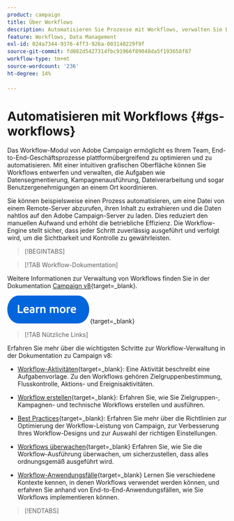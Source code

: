 ```yaml
---
product: campaign
title: Über Workflows
description: Automatisieren Sie Prozesse mit Workflows, verwalten Sie Daten und Audiences, senden Sie Nachrichten und vieles mehr
feature: Workflows, Data Management
exl-id: 024a7344-9376-4ff3-926a-003148229f9f
source-git-commit: fd082d5427314fbc91966f89048da5f193658f87
workflow-type: tm+mt
source-wordcount: '236'
ht-degree: 14%

---
```


# Automatisieren mit Workflows {#gs-workflows}

Das Workflow-Modul von Adobe Campaign ermöglicht es Ihrem Team, End-to-End-Geschäftsprozesse plattformübergreifend zu optimieren und zu automatisieren. Mit einer intuitiven grafischen Oberfläche können Sie Workflows entwerfen und verwalten, die Aufgaben wie Datensegmentierung, Kampagnenausführung, Dateiverarbeitung und sogar Benutzergenehmigungen an einem Ort koordinieren.

Sie können beispielsweise einen Prozess automatisieren, um eine Datei von einem Remote-Server abzurufen, ihren Inhalt zu extrahieren und die Daten nahtlos auf den Adobe Campaign-Server zu laden. Dies reduziert den manuellen Aufwand und erhöht die betriebliche Effizienz. Die Workflow-Engine stellt sicher, dass jeder Schritt zuverlässig ausgeführt und verfolgt wird, um die Sichtbarkeit und Kontrolle zu gewährleisten.

>[!BEGINTABS]

>[!TAB Workflow-Dokumentation]

Weitere Informationen zur Verwaltung von Workflows finden Sie in der Dokumentation [Campaign v8](https://experienceleague.adobe.com/docs/campaign/automation/workflows/introduction/about-workflows.html?lang=de){target=_blank}.


[![Bild](../../assets/do-not-localize/learn-more-button.svg)](https://experienceleague.adobe.com/docs/campaign/automation/workflows/introduction/about-workflows.html?lang=de){target=_blank}


>[!TAB Nützliche Links]

Erfahren Sie mehr über die wichtigsten Schritte zur Workflow-Verwaltung in der Dokumentation zu Campaign v8:

* [Workflow-Aktivitäten](https://experienceleague.adobe.com/docs/campaign/automation/workflows/wf-activities/activities.html?lang=de){target=_blank}: Eine Aktivität beschreibt eine Aufgabenvorlage. Zu den Workflows gehören Zielgruppenbestimmung, Flusskontrolle, Aktions- und Ereignisaktivitäten.

* [Workflow erstellen](https://experienceleague.adobe.com/docs/campaign/automation/workflows/introduction/build-a-workflow.html?lang=de){target=_blank}: Erfahren Sie, wie Sie Zielgruppen-, Kampagnen- und technische Workflows erstellen und ausführen.

* [Best Practices](https://experienceleague.adobe.com/docs/campaign/automation/workflows/introduction/workflow-best-practices.html?lang=de){target=_blank}: Erfahren Sie mehr über die Richtlinien zur Optimierung der Workflow-Leistung von Campaign, zur Verbesserung Ihres Workflow-Designs und zur Auswahl der richtigen Einstellungen.

* [Workflows überwachen](https://experienceleague.adobe.com/docs/campaign/automation/workflows/monitoring-workflows/monitor-workflow-execution.html?lang=de){target=_blank} Erfahren Sie, wie Sie die Workflow-Ausführung überwachen, um sicherzustellen, dass alles ordnungsgemäß ausgeführt wird.

* [Workflow-Anwendungsfälle](https://experienceleague.adobe.com/docs/campaign/automation/workflows/use-cases/workflow-use-cases.html?lang=de){target=_blank} Lernen Sie verschiedene Kontexte kennen, in denen Workflows verwendet werden können, und erfahren Sie anhand von End-to-End-Anwendungsfällen, wie Sie Workflows implementieren können.


>[!ENDTABS]





<!--

Adobe Campaign uses workflows to:

* Carry out targeting campaigns. [Learn more](building-a-workflow.md#implementation-steps-)
* Build campaigns: for each campaign, the **[!UICONTROL Workflow]** tab lets you build the target and create the deliveries. [Learn more](building-a-workflow.md#campaign-workflows)
* Perform technical processes: cleanup, collecting tracking information or provisional calculations. [Learn more](building-a-workflow.md#technical-workflows)

A workflow can mean both a process definition (the workflow model, which is a representation of what is supposed to happen) and an instance of this process (a workflow instance, which is a representation of what is actually happening).

The workflow template describes the various tasks to be performed and how they are linked together. The task templates are called activities and are represented by icons. They are linked together by transitions.

![](assets/example1.png)

Each workflow contains:

* **[!UICONTROL Activities]**

  An activity describes a task template. The various activities available are represented on the diagram by icons. Each type has common properties and specific properties. For example, while all activities have a name and label, only the **[!UICONTROL Approval]** activity has an assignment.

  In a workflow diagram, a given activity can produce multiple tasks, in particular when there is a loop or recurrent (periodic) actions.

  All workflow activities are listed in [this section](about-activities.md), including use cases and samples.

* **[!UICONTROL Transitions]**

  Transitions enable you to link activities and to define their sequence. A transition links a source activity to a destination activity. There are several sorts of transitions, which depend on the source activity. Some transitions have additional parameters such as a duration, a condition or a filter.

  A transition which is not linked to a destination activity is colored orange and the arrow head is shown as a diamond.

  >[!NOTE]
  >
  >A workflow containing unterminated transitions can still be executed: a warning message will be generated and the workflow will pause once it reaches the transition but it will not generate an error. It is thus possible to start a workflow without it being finished and to add to it as you go along.

  For more information about how to build a workflow, refer to [this section](building-a-workflow.md).

* **[!UICONTROL Worktables]**

  The worktable contains all the information carried by the transition. Each workflow uses several worktables. The data conveyed in these tables can be accelerated and used throughout the workflow's life cycle, as long as it is not purged. Indeed, unneeded tables are purged each time the workflow is passivated, and possibly during the execution of the largest workflows to avoid overloading the server.

  Learn more on workflow data and tables in [this section](how-to-use-workflow-data.md).

## Key principles and best practices{#principles-workflows}

Refer to these sections to find guidance and best practices to automate processes with workflows:

* Learn more about workflow activities in [this page](how-to-use-workflow-data.md).
* Learn how to build a workflow in [this section](building-a-workflow.md).
* Discover how to use workflows to import data in Campaign in [this section](../../platform/using/import-export-workflows.md).
* Workflow best practices are detailed in [this page](workflow-best-practices.md).
* Find guidance about workflow execution in [this section](starting-a-workflow.md).
* Learn how to monitor workflows in [this page](monitoring-workflow-execution.md).
* Learn how to grant access to users to use workflows in [this page](managing-rights.md).

-->
